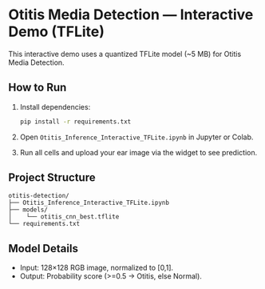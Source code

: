 # Otitis Media Detection — Interactive Demo (TFLite)

This interactive demo uses a quantized TFLite model (~5 MB) for Otitis Media Detection.

## How to Run

1. Install dependencies:
   ```bash
   pip install -r requirements.txt
   ```

2. Open `Otitis_Inference_Interactive_TFLite.ipynb` in Jupyter or Colab.  
3. Run all cells and upload your ear image via the widget to see prediction.

## Project Structure

```
otitis-detection/
├── Otitis_Inference_Interactive_TFLite.ipynb
├── models/
│    └── otitis_cnn_best.tflite
└── requirements.txt
```

## Model Details

- Input: 128×128 RGB image, normalized to [0,1].
- Output: Probability score (>=0.5 → Otitis, else Normal).
